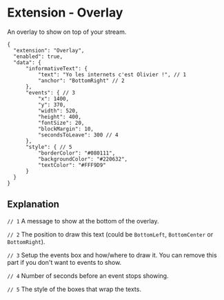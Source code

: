 # Extension - Overlay

An overlay to show on top of your stream.

```json5
{
  "extension": "Overlay",
  "enabled": true,
  "data": {
      "informativeText": {
          "text": "Yo les internets c'est Olivier !", // 1
          "anchor": "BottomRight" // 2
      },
      "events": { // 3
          "x": 1400,
          "y": 370,
          "width": 520,
          "height": 400,
          "fontSize": 20,
          "blockMargin": 10,
          "secondsToLeave": 300 // 4
      },
      "style": { // 5
          "borderColor": "#080111",
          "backgroundColor": "#220632",
          "textColor": "#FFF9D9"
      }
  }
}
```

## Explanation

`// 1` A message to show at the bottom of the overlay.

`// 2` The position to draw this text (could be `BottomLeft`, `BottomCenter` or `BottomRight`).

`// 3` Setup the events box and how/where to draw it.
You can remove this part if you don't want to events to show.

`// 4` Number of seconds before an event stops showing.

`// 5` The style of the boxes that wrap the texts.

